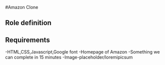 #Amazon Clone
## Role definition
## Requirements
-HTML,CSS,Javascript,Google font
-Homepage of Amazon
-Something we can complete in 15 minutes
-Image-placeholder/loremipicsum